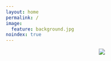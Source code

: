 ```yaml
---
layout: home
permalink: /
image:
  feature: background.jpg
noindex: true
---
```


<div class="tiles">

<center>
<figure>
	<a href="{{ site.url }}/images/home.gif"><img src="{{ site.url }}/images/home.gif"></a>
 	<!--<figcaption>Spotify Mini Player in action.</figcaption>-->
</figure>
</center>
</div><!-- /.tiles -->

